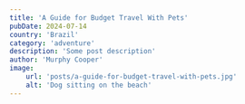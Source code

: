 ```yaml
---
title: 'A Guide for Budget Travel With Pets'
pubDate: 2024-07-14
country: 'Brazil'
category: 'adventure'
description: 'Some post description'
author: 'Murphy Cooper'
image:
    url: 'posts/a-guide-for-budget-travel-with-pets.jpg'
    alt: 'Dog sitting on the beach'
---
```


